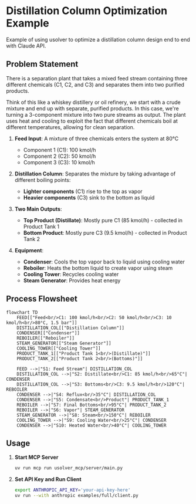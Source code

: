 # Distillation Column Optimization Example

Example of using usolver to optimize a distillation column design end to end with Claude API.

## Problem Statement

There is a separation plant that takes a mixed feed stream containing three different chemicals (C1, C2, and C3) and separates them into two purified products.

Think of this like a whiskey distillery or oil refinery, we start with a crude mixture and end up with separate, purified products. In this case, we're turning a 3-component mixture into two pure streams as output. The plant uses heat and cooling to exploit the fact that different chemicals boil at different temperatures, allowing for clean separation.

1. **Feed Input**: A mixture of three chemicals enters the system at 80°C
   - Component 1 (C1): 100 kmol/h
   - Component 2 (C2): 50 kmol/h
   - Component 3 (C3): 10 kmol/h

2. **Distillation Column**: Separates the mixture by taking advantage of different boiling points:
   - **Lighter components** (C1) rise to the top as vapor
   - **Heavier components** (C3) sink to the bottom as liquid

3. **Two Main Outputs**:
   - **Top Product (Distillate)**: Mostly pure C1 (85 kmol/h) - collected in Product Tank 1
   - **Bottom Product**: Mostly pure C3 (9.5 kmol/h) - collected in Product Tank 2

4. **Equipment**:
   - **Condenser**: Cools the top vapor back to liquid using cooling water
   - **Reboiler**: Heats the bottom liquid to create vapor using steam
   - **Cooling Tower**: Recycles cooling water
   - **Steam Generator**: Provides heat energy

## Process Flowsheet

```mermaid
flowchart TD
    FEED[["Feed<br/>C1: 100 kmol/h<br/>C2: 50 kmol/h<br/>C3: 10 kmol/h<br/>80°C, 1.5 bar"]]
    DISTILLATION_COL[["Distillation Column"]]
    CONDENSER[["Condenser"]]
    REBOILER[["Reboiler"]]
    STEAM_GENERATOR[["Steam Generator"]]
    COOLING_TOWER[["Cooling Tower"]]
    PRODUCT_TANK_1[["Product Tank 1<br/>(Distillate)"]]
    PRODUCT_TANK_2[["Product Tank 2<br/>(Bottoms)"]]

    FEED -->|"S1: Feed Stream"| DISTILLATION_COL
    DISTILLATION_COL -->|"S2: Distillate<br/>C1: 85 kmol/h<br/>65°C"| CONDENSER
    DISTILLATION_COL -->|"S3: Bottoms<br/>C3: 9.5 kmol/h<br/>120°C"| REBOILER
    CONDENSER -->|"S4: Reflux<br/>35°C"| DISTILLATION_COL
    CONDENSER -->|"S5: Condensate<br/>Product"| PRODUCT_TANK_1
    REBOILER -->|"S7: Final Bottoms<br/>95°C"| PRODUCT_TANK_2
    REBOILER -->|"S6: Vapor"| STEAM_GENERATOR
    STEAM_GENERATOR -->|"S8: Steam<br/>150°C"| REBOILER
    COOLING_TOWER -->|"S9: Cooling Water<br/>25°C"| CONDENSER
    CONDENSER -->|"S10: Heated Water<br/>40°C"| COOLING_TOWER
```

## Usage

1. **Start MCP Server**
   ```bash
   uv run mcp run usolver_mcp/server/main.py
   ```

2. **Set API Key and Run Client**
   ```bash
   export ANTHROPIC_API_KEY='your-api-key-here'
   uv run --with anthropic examples/full/client.py
   ``` 